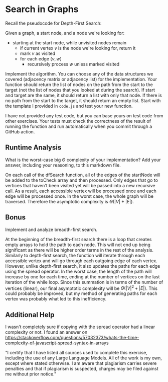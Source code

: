 # Search in Graphs

Recall the pseudocode for Depth-First Search:

Given a graph, a start node, and a node we're looking for:
- starting at the start node, while unvisited nodes remain
    - if current vertex $v$ is the node we're looking for, return it
    - mark $v$ as visited
    - for each edge $(v,w)$
        - recursively process $w$ unless marked visited

Implement the algorithm. You can choose any of the data structures we covered
(adjacency matrix or adjacency list) for the implementation. Your function
should return the list of nodes on the path from the start to the target (not
the list of nodes that you looked at during the search). If start and target are
the same, it should return a list with only that node. If there is no path from
the start to the target, it should return an empty list. Start with the template
I provided in `code.js` and test your new function.

I have not provided any test code, but you can base yours on test code from
other exercises. Your tests must check the correctness of the result of running
the function and run automatically when you commit through a GitHub action.

## Runtime Analysis

What is the worst-case big $\Theta$ complexity of your implementation? Add your
answer, including your reasoning, to this markdown file.

On each call of the dfSearch function, all of the edges of the startNode will be 
added to the toCheck array and then processed. Only edges that go to vertices 
that haven't been visited yet will be passed into a new recursive call. As a result, 
each accessible vertex will be processed once and each edge will be processed once. 
In the worst case, the whole graph will be traversed. Therefore the asymptotic complexity
is $\Theta(|V| + |E|)$. 

## Bonus

Implement and analyze breadth-first search.

At the beginning of the breadth-first search there is a loop that creates empty arrays 
to hold the path to each node. This will not end up being significant as there will be 
higher order terms in the rest of the analysis. Similarly to depth-first search, the 
function will iterate through each accessible vertex and will go through each outgoing
edge of each vertex. However, unlike depth-first search, it also updates the paths for 
each edge using the spread operator. In the worst case, the length of the path will 
increase by one for each time, ending at the number of vertices on the last iteration 
of the while loop. Since this summation is in terms of the number of vertices (linear), 
our final asymptotic complexity will be $\Theta(|V|^2 + |E|)$. This could probably be 
improved, but my method of generating paths for each vertex was probably what led to this 
inefficiency. 

## Additional Help

I wasn't completely sure if copying with the spread operator had a linear complexity or not. I found 
an answer on https://stackoverflow.com/questions/57032373/whats-the-time-complexity-of-javascript-spread-syntax-in-arrays

"I certify that I have listed all sources used to complete this exercise, 
including the use of any Large Language Models. All of the work is my own, 
except where stated otherwise. I am aware that plagiarism carries severe 
penalties and that if plagiarism is suspected, charges may be filed against 
me without prior notice."
